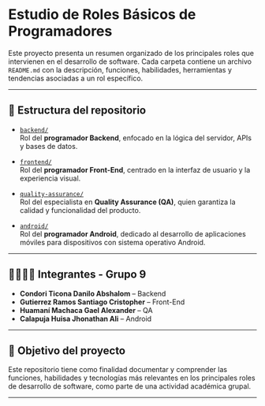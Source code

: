 # Estudio de Roles Básicos de Programadores

Este proyecto presenta un resumen organizado de los principales roles que intervienen en el desarrollo de software. Cada carpeta contiene un archivo `README.md` con la descripción, funciones, habilidades, herramientas y tendencias asociadas a un rol específico.

---

## 📁 Estructura del repositorio

- [`backend/`](./backend/)  
  Rol del **programador Backend**, enfocado en la lógica del servidor, APIs y bases de datos.

- [`frontend/`](./frontend/)  
  Rol del **programador Front-End**, centrado en la interfaz de usuario y la experiencia visual.

- [`quality-assurance/`](./quality-assurance/)  
  Rol del especialista en **Quality Assurance (QA)**, quien garantiza la calidad y funcionalidad del producto.

- [`android/`](./android/)  
  Rol del **programador Android**, dedicado al desarrollo de aplicaciones móviles para dispositivos con sistema operativo Android.

---

## 👨‍👩‍👧‍👦 Integrantes - Grupo 9

- **Condori Ticona Danilo Abshalom** – Backend  
- **Gutierrez Ramos Santiago Cristopher** – Front-End  
- **Huamaní Machaca Gael Alexander** – QA  
- **Calapuja Huisa Jhonathan Ali** – Android

---

## 🎯 Objetivo del proyecto

Este repositorio tiene como finalidad documentar y comprender las funciones, habilidades y tecnologías más relevantes en los principales roles de desarrollo de software, como parte de una actividad académica grupal.

---

